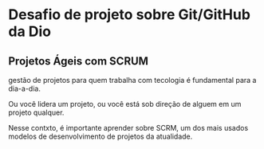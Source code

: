 # Desafio de projeto sobre Git/GitHub da Dio
## Projetos Ágeis com SCRUM
gestão de projetos para quem trabalha com tecologia é fundamental para a dia-a-dia.

Ou você lidera um projeto, ou você está sob direção de alguem em um projeto qualquer. 

Nesse contxto, é importante aprender sobre SCRM, um dos mais usados modelos de desenvolvimento de projetos da atualidade.  
